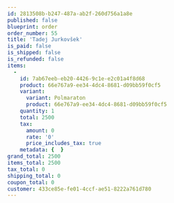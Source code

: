 ```yaml
---
id: 2813508b-b247-487a-ab2f-260d756a1a8e
published: false
blueprint: order
order_number: 55
title: 'Tadej Jurkovšek'
is_paid: false
is_shipped: false
is_refunded: false
items:
  -
    id: 7ab67eeb-eb20-4426-9c1e-e2c01a4f8d68
    product: 66e767a9-ee34-4dc4-8681-d09bb59f0cf5
    variant:
      variant: Polmaraton
      product: 66e767a9-ee34-4dc4-8681-d09bb59f0cf5
    quantity: 1
    total: 2500
    tax:
      amount: 0
      rate: '0'
      price_includes_tax: true
    metadata: {  }
grand_total: 2500
items_total: 2500
tax_total: 0
shipping_total: 0
coupon_total: 0
customer: 433ce85e-fe01-4ccf-ae51-8222a761d780
---
```

